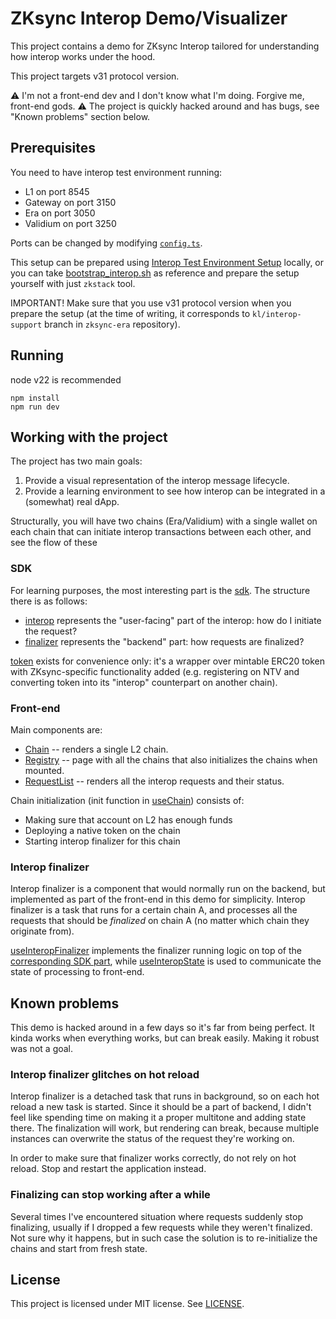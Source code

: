 # ZKsync Interop Demo/Visualizer

This project contains a demo for ZKsync Interop tailored for understanding
how interop works under the hood.

This project targets v31 protocol version.

⚠️ I'm not a front-end dev and I don't know what I'm doing. Forgive me, front-end gods.
⚠️ The project is quickly hacked around and has bugs, see "Known problems" section below.

## Prerequisites

You need to have interop test environment running:
- L1 on port 8545
- Gateway on port 3150
- Era on port 3050
- Validium on port 3250

Ports can be changed by modifying [`config.ts`](./src/config.ts).

This setup can be prepared using [Interop Test Environment Setup](https://github.com/dutterbutter/wip-interop/) locally,
or you can take [bootstrap_interop.sh](https://github.com/dutterbutter/wip-interop/blob/main/scripts/bootstrap_interop.sh)
as reference and prepare the setup yourself with just `zkstack` tool.

IMPORTANT! Make sure that you use v31 protocol version when you prepare the setup (at the time of writing, it corresponds
to `kl/interop-support` branch in `zksync-era` repository).

## Running

node v22 is recommended

```
npm install
npm run dev
```

## Working with the project

The project has two main goals:

1. Provide a visual representation of the interop message lifecycle.
2. Provide a learning environment to see how interop can be integrated in a (somewhat) real dApp.

Structurally, you will have two chains (Era/Validium) with a single wallet on each chain that can initiate
interop transactions between each other, and see the flow of these 

### SDK

For learning purposes, the most interesting part is the [sdk](./src/sdk/).
The structure there is as follows:
- [interop](./src/sdk/interop) represents the "user-facing" part of the interop: how do I initiate the request?
- [finalizer](./src/sdk/finalizer/) represents the "backend" part: how requests are finalized?

[token](./src/sdk/token) exists for convenience only: it's a wrapper over mintable ERC20 token with ZKsync-specific
functionality added (e.g. registering on NTV and converting token into its "interop" counterpart on another chain).

### Front-end

Main components are:
- [Chain](./src/components/chain/Chain.vue) -- renders a single L2 chain.
- [Registry](./src/components/chain/Registry.vue) -- page with all the chains that also initializes the chains when mounted.
- [RequestList](./src/components/RequestList.vue) -- renders all the interop requests and their status.

Chain initialization (init function in [useChain](./src/composables/useChain.ts)) consists of:

- Making sure that account on L2 has enough funds
- Deploying a native token on the chain
- Starting interop finalizer for this chain

### Interop finalizer

Interop finalizer is a component that would normally run on the backend, but implemented as part of the front-end
in this demo for simplicity. Interop finalizer is a task that runs for a certain chain A, and processes
all the requests that should be _finalized_ on chain A (no matter which chain they originate from).

[useInteropFinalizer](./src/composables/useInteropFinalizer.ts) implements the finalizer running logic on top
of the [corresponding SDK part](./src/sdk/finalizer/finalizer.ts), while [useInteropState](./src/composables/useInteropState.ts)
is used to communicate the state of processing to front-end.

## Known problems

This demo is hacked around in a few days so it's far from being perfect.
It kinda works when everything works, but can break easily.
Making it robust was not a goal.

### Interop finalizer glitches on hot reload

Interop finalizer is a detached task that runs in background, so on each hot reload
a new task is started. Since it should be a part of backend, I didn't feel like spending time
on making it a proper multitone and adding state there. The finalization will work, but rendering can
break, because multiple instances can overwrite the status of the request they're working on.

In order to make sure that finalizer works correctly, do not rely on hot reload. Stop and restart the
application instead.

### Finalizing can stop working after a while

Several times I've encountered situation where requests suddenly stop finalizing, usually if I dropped
a few requests while they weren't finalized. Not sure why it happens, but in such case the solution
is to re-initialize the chains and start from fresh state.

## License

This project is licensed under MIT license. See [LICENSE](LICENSE).

